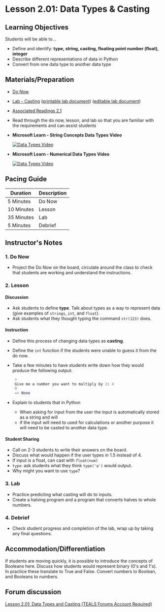 # Lesson 2.01: Data Types & Casting

## Learning Objectives

Students will be able to...

* Define and identify: **type, string, casting, floating point number (float), integer**
* Describe different representations of data in Python
* Convert from one data type to another data type

## Materials/Preparation

* [Do Now][]
* [Lab - Casting][] ([printable lab document][]) ([editable lab document][])

* [Associated Readings 2.1](https://tealsk12.gitbook.io/intro-cs-2/readings#2-1)
* Read through the do now, lesson, and lab so that you are familiar with the requirements and can assist students
* **Microsoft Learn - String Concepts Data Types Video**

  [![Data Types Video](https://img.youtube.com/vi/tSebLz1hNpA/0.jpg)](https://youtu.be/tSebLz1hNpA)

* **Microsoft Learn - Numerical Data Types Video**

  [![Data Types Video](https://img.youtube.com/vi/5yhn0MFLcu8/0.jpg)](https://youtu.be/5yhn0MFLcu8)

## Pacing Guide

| **Duration**   | **Description** |
| ---------- | ----------- |
| 5 Minutes  | Do Now      |
| 10 Minutes | Lesson      |
| 35 Minutes | Lab         |
| 5 Minutes | Debrief  |

## Instructor's Notes

### 1. Do Now

* Project the Do Now on the board, circulate around the class to check that students are working and understand the instructions.

### 2. Lesson

#### Discussion

* Ask students to define **type**. Talk about types as a way to represent data (give examples of `strings`, `int`, and `float`).
* Ask students what they thought typing the command `str(123)` does.

#### Instruction

* Define this process of changing data types as **casting**.
* Define the `int` function if the students were unable to guess it from the do now.
* Take a few minutes to have students write down how they would produce the following output:

   ```python
    >
    Give me a number you want to multiply by 2: 4
    8
    => None
    ```

* Explain to students that in Python
  * When asking for input from the user the input is automatically stored as a string and will
  * if the input will need to used for calculations or another purpose it will need to be casted to another data type.

#### Student Sharing

* Call on 2-3 students to write their answers on the board.
* Discuss what would happen if the user types in 1.5 instead of 4.
* If input is a float, can cast with `float(num)`
* `type`: ask students what they think `type('a')` would output.  
* Why might you want to use `type`?

### 3. Lab

* Practice predicting what casting will do to inputs.
* Create a halving program and a program that converts halves to whole numbers.

### 4. Debrief

* Check student progress and completion of the lab, wrap up by taking any final questions.

## Accommodation/Differentiation

If students are moving quickly, it is possible to introduce the concepts of Booleans here. Discuss how students would represent binary (0's and 1's). In practice these translate to True and False. Convert numbers to Boolean, and Booleans to numbers.

## Forum discussion

[Lesson 2.01: Data Types and Casting (TEALS Forums Account Required)](https://forums.tealsk12.org/c/2nd-semester-unit-2/lesson-2-01-data-types-casting)
  
[Do Now]:do_now.md
[Lab - Casting]:lab.md

[printable lab document]: https://github.com/TEALSK12/2nd-semester-introduction-to-computer-science/raw/master/units/2_unit/01_lesson/lab.pdf
[editable lab document]: https://github.com/TEALSK12/2nd-semester-introduction-to-computer-science/raw/master/units/2_unit/01_lesson/lab.docx
